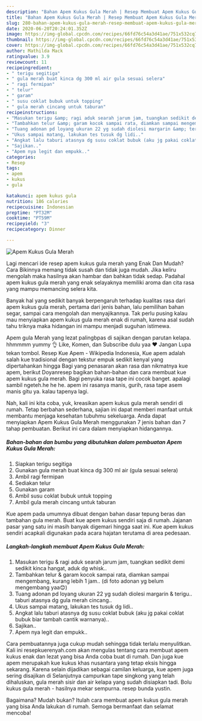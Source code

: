 ```yaml
---
description: "Bahan Apem Kukus Gula Merah | Resep Membuat Apem Kukus Gula Merah Yang Bikin Ngiler"
title: "Bahan Apem Kukus Gula Merah | Resep Membuat Apem Kukus Gula Merah Yang Bikin Ngiler"
slug: 280-bahan-apem-kukus-gula-merah-resep-membuat-apem-kukus-gula-merah-yang-bikin-ngiler
date: 2020-06-20T20:24:01.352Z
image: https://img-global.cpcdn.com/recipes/66fd76c54a3d41ae/751x532cq70/apem-kukus-gula-merah-foto-resep-utama.jpg
thumbnail: https://img-global.cpcdn.com/recipes/66fd76c54a3d41ae/751x532cq70/apem-kukus-gula-merah-foto-resep-utama.jpg
cover: https://img-global.cpcdn.com/recipes/66fd76c54a3d41ae/751x532cq70/apem-kukus-gula-merah-foto-resep-utama.jpg
author: Mathilda Mack
ratingvalue: 3.9
reviewcount: 11
recipeingredient:
- " terigu segitiga"
- " gula merah buat kinca dg 300 ml air gula sesuai selera"
- " ragi fermipan"
- " telur"
- " garam"
- " susu coklat bubuk untuk topping"
- " gula merah cincang untuk taburan"
recipeinstructions:
- "Masukan terigu &amp; ragi aduk searah jarum jam, tuangkan sedikit demi sedikit kinca hangat, aduk dg whisk.."
- "Tambahkan telur &amp; garam kocok sampai rata, diamkan sampai mengembang, kurang lebih 1 jam.. (di foto adonan yg belum mengembang yaa😊)"
- "Tuang adonan pd loyang ukuran 22 yg sudah diolesi margarin &amp; terigu.. taburi atasnya dg gula merah cincang.."
- "Ukus sampai matang, lakukan tes tusuk dg lidi.."
- "Angkat lalu taburi atasnya dg susu coklat bubuk (aku jg pakai coklat bubuk biar tambah cantik warnanya).."
- "Sajikan.."
- "Apem nya legit dan empukk.."
categories:
- Resep
tags:
- apem
- kukus
- gula

katakunci: apem kukus gula 
nutrition: 186 calories
recipecuisine: Indonesian
preptime: "PT32M"
cooktime: "PT59M"
recipeyield: "3"
recipecategory: Dinner

---
```



![Apem Kukus Gula Merah](https://img-global.cpcdn.com/recipes/66fd76c54a3d41ae/751x532cq70/apem-kukus-gula-merah-foto-resep-utama.jpg)

Lagi mencari ide resep apem kukus gula merah yang Enak Dan Mudah? Cara Bikinnya memang tidak susah dan tidak juga mudah. Jika keliru mengolah maka hasilnya akan hambar dan bahkan tidak sedap. Padahal apem kukus gula merah yang enak selayaknya memiliki aroma dan cita rasa yang mampu memancing selera kita.

Banyak hal yang sedikit banyak berpengaruh terhadap kualitas rasa dari apem kukus gula merah, pertama dari jenis bahan, lalu pemilihan bahan segar, sampai cara mengolah dan menyajikannya. Tak perlu pusing kalau mau menyiapkan apem kukus gula merah enak di rumah, karena asal sudah tahu triknya maka hidangan ini mampu menjadi suguhan istimewa.

Apem gula Merah yang lezat palingbpas di sajikan dengan parutan kelapa. hhmmmm yummy 👌 Like, Komen, dan Subscribe dulu yaa ♥ Jangan Lupa tekan tombol. Resep Kue Apem - Wikipedia Indonesia, Kue apem adalah salah kue tradisional dengan tekstur empuk sedikit kenyal yang dipertahankan hingga Bagi yang penasaran akan rasa dan nikmatnya kue apem, berikut Doyanresep bagikan bahan-bahan dan cara membuat kue apem kukus gula merah. Bagi penyuka rasa tape ini cocok banget. apalagi sambil ngeteh.he he he. apem ini rasanya manis, gurih, rasa tape asem manis gitu ya. kalau tapenya lagi.


Nah, kali ini kita coba, yuk, kreasikan apem kukus gula merah sendiri di rumah. Tetap berbahan sederhana, sajian ini dapat memberi manfaat untuk membantu menjaga kesehatan tubuhmu sekeluarga. Anda dapat menyiapkan Apem Kukus Gula Merah menggunakan 7 jenis bahan dan 7 tahap pembuatan. Berikut ini cara dalam menyiapkan hidangannya.

<!--inarticleads1-->

##### Bahan-bahan dan bumbu yang dibutuhkan dalam pembuatan Apem Kukus Gula Merah:

1. Siapkan  terigu segitiga
1. Gunakan  gula merah buat kinca dg 300 ml air (gula sesuai selera)
1. Ambil  ragi fermipan
1. Sediakan  telur
1. Gunakan  garam
1. Ambil  susu coklat bubuk untuk topping
1. Ambil  gula merah cincang untuk taburan


Kue apem pada umumnya dibuat dengan bahan dasar tepung beras dan tambahan gula merah. Buat kue apem kukus sendiri saja di rumah. Jajanan pasar yang satu ini masih banyak digemari hingga saat ini. Kue apem kukus sendiri acapkali digunakan pada acara hajatan terutama di area pedesaan. 

<!--inarticleads2-->

##### Langkah-langkah membuat Apem Kukus Gula Merah:

1. Masukan terigu &amp; ragi aduk searah jarum jam, tuangkan sedikit demi sedikit kinca hangat, aduk dg whisk..
1. Tambahkan telur &amp; garam kocok sampai rata, diamkan sampai mengembang, kurang lebih 1 jam.. (di foto adonan yg belum mengembang yaa😊)
1. Tuang adonan pd loyang ukuran 22 yg sudah diolesi margarin &amp; terigu.. taburi atasnya dg gula merah cincang..
1. Ukus sampai matang, lakukan tes tusuk dg lidi..
1. Angkat lalu taburi atasnya dg susu coklat bubuk (aku jg pakai coklat bubuk biar tambah cantik warnanya)..
1. Sajikan..
1. Apem nya legit dan empukk..


Cara pembuatannya juga cukup mudah sehingga tidak terlalu menyulitkan. Kali ini resepkuerenyah.com akan mengulas tentang cara membuat apem kukus enak dan lezat yang bisa Anda coba buat di rumah. Dan juga kue apem merupakah kue kukus khas nusantara yang tetap eksis hingga sekarang. Karena selain dijadikan sebagai camilan keluarga, kue apem juga sering disajikan di Selanjutnya campurkan tape singkong yang telah dihaluskan, gula merah sisir dan air kelapa yang sudah disiapkan tadi. Bolu kukus gula merah - hasilnya mekar sempurna. resep bunda yustin. 

Bagaimana? Mudah bukan? Itulah cara membuat apem kukus gula merah yang bisa Anda lakukan di rumah. Semoga bermanfaat dan selamat mencoba!

